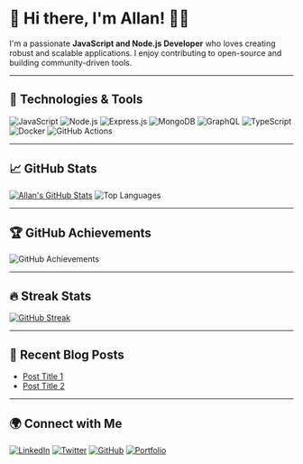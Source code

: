 # 👋 Hi there, I'm Allan! 👨‍💻

I'm a passionate **JavaScript and Node.js Developer** who loves creating robust and scalable applications. I enjoy contributing to open-source and building community-driven tools.

---

## 🚀 Technologies & Tools

![JavaScript](https://img.shields.io/badge/-JavaScript-323330?logo=javascript&logoColor=F7DF1E)
![Node.js](https://img.shields.io/badge/-Node.js-339933?logo=node.js&logoColor=white)
![Express.js](https://img.shields.io/badge/-Express.js-000000?logo=express&logoColor=white)
![MongoDB](https://img.shields.io/badge/-MongoDB-47A248?logo=mongodb&logoColor=white)
![GraphQL](https://img.shields.io/badge/-GraphQL-E10098?logo=graphql&logoColor=white)
![TypeScript](https://img.shields.io/badge/-TypeScript-007ACC?logo=typescript&logoColor=white)
![Docker](https://img.shields.io/badge/-Docker-2496ED?logo=docker&logoColor=white)
![GitHub Actions](https://img.shields.io/badge/-GitHub%20Actions-2088FF?logo=github-actions&logoColor=white)

---

## 📈 GitHub Stats

[![Allan's GitHub Stats](https://peterstats.vercel.app/api?username=allanonsomu&show_icons=true&count_private=true&show=reviews,discussions_started,discussions_answered,prs_merged,prs_merged_percentage&theme=radical)](https://github.com/anuraghazra/github-readme-stats)
![Top Languages](https://github-readme-stats.vercel.app/api/top-langs/?username=allanonsomu&layout=compact&theme=radical)

---

## 🏆 GitHub Achievements

![GitHub Achievements](https://github-profile-trophy.vercel.app/?username=allanonsomu&theme=radical&margin-w=15)

---

## 🔥 Streak Stats

[![GitHub Streak](https://github-readme-streak-stats.herokuapp.com?user=allanonsomu&theme=radical)](https://git.io/streak-stats)

---

## 📝 Recent Blog Posts

- [Post Title 1](https://yourblog.com/post1)
- [Post Title 2](https://yourblog.com/post2)

---

## 🌍 Connect with Me

[![LinkedIn](https://img.shields.io/badge/-LinkedIn-0077B5?logo=linkedin&logoColor=white)](https://linkedin.com/in/allanonsomu)
[![Twitter](https://img.shields.io/badge/-Twitter-1DA1F2?logo=twitter&logoColor=white)](https://twitter.com/allanonsomu)
[![GitHub](https://img.shields.io/badge/-GitHub-181717?logo=github&logoColor=white)](https://github.com/allanonsomu)
[![Portfolio](https://img.shields.io/badge/-Portfolio-000000?logo=vercel&logoColor=white)](https://yourportfolio.com)
